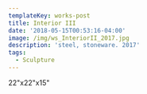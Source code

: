 ```yaml
---
templateKey: works-post
title: Interior III
date: '2018-05-15T00:53:16-04:00'
image: /img/ws_InteriorII_2017.jpg
description: 'steel, stoneware. 2017'
tags:
  - Sculpture
---
```

22"x22"x15"
